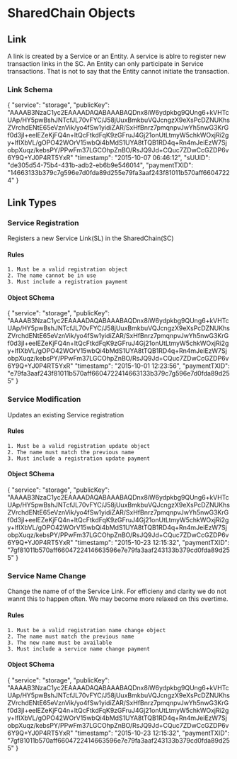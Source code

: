 # SharedChain Objects

## Link
A link is created by a Service or an Entity. 
A service is ablre to register new transaction links in the SC.
An Entity can only participate in Service transactions. That is not to say that the Entity cannot initiate the transaction.

### Link Schema
{
  "service": "storage",
  "publicKey": "AAAAB3NzaC1yc2EAAAADAQABAAABAQDnx8iW6ydpkbg9QUng6+kVHTcUAp/HY5pwBshJNTcfJL70vFYC/J58jUuxBmkbuVQJcngzX9eXsPcDZNUKhsZVrchdENtE65eVznVik/yo4fSw1yidiZAR/SxHfBnrz7pmqnpvJwYh5nwG3KrGf0d3jI+eelEZeKjFQ4n+ltQcFtkdFqK9zGFruJ4Gj21onUtLtmyW5chkWOxjRi2gy+lfIXbVL/gOPO42WOrV15wbQi4bMdS1UYA8tTQB1RD4q+Rn4mJeiEzW7SjobpXuqz/kebsPY/PPwFm37LGCOhpZnBO/RsJQ9Jd+CQuc7ZDwCcGZDP6v6Y9Q+YJ0P4RT5YxR"
  "timestamp": "2015-10-07 06:46:12",
  "sUUID": "de305d54-75b4-431b-adb2-eb6b9e546014",
   "paymentTXID": "14663133b379c7g596e7d0fda89d255e79fa3aaf243f81011b570aff66047224"
}

## Link Types

### Service Registration
Registers a new Service Link(SL) in the SharedChain(SC)

#### Rules
    1. Must be a valid registration object
    2. The name cannot be in use
    3. Must include a registration payment

#### Object SChema
{
  "service": "storage",
  "publicKey": "AAAAB3NzaC1yc2EAAAADAQABAAABAQDnx8iW6ydpkbg9QUng6+kVHTcUAp/HY5pwBshJNTcfJL70vFYC/J58jUuxBmkbuVQJcngzX9eXsPcDZNUKhsZVrchdENtE65eVznVik/yo4fSw1yidiZAR/SxHfBnrz7pmqnpvJwYh5nwG3KrGf0d3jI+eelEZeKjFQ4n+ltQcFtkdFqK9zGFruJ4Gj21onUtLtmyW5chkWOxjRi2gy+lfIXbVL/gOPO42WOrV15wbQi4bMdS1UYA8tTQB1RD4q+Rn4mJeiEzW7SjobpXuqz/kebsPY/PPwFm37LGCOhpZnBO/RsJQ9Jd+CQuc7ZDwCcGZDP6v6Y9Q+YJ0P4RT5YxR"
  "timestamp": "2015-10-01 12:23:56",
  "paymentTXID": "e79fa3aaf243f81011b570aff6604722414663133b379c7g596e7d0fda89d255"
}

    
### Service Modification
Updates an existing Service registration

#### Rules
    1. Must be a valid registration update object
    2. The name must match the previous name
    3. Must include a registration update payment
    
#### Object SChema
{
  "service": "storage",
  "publicKey": "AAAAB3NzaC1yc2EAAAADAQABAAABAQDnx8iW6ydpkbg9QUng6+kVHTcUAp/HY5pwBshJNTcfJL70vFYC/J58jUuxBmkbuVQJcngzX9eXsPcDZNUKhsZVrchdENtE65eVznVik/yo4fSw1yidiZAR/SxHfBnrz7pmqnpvJwYh5nwG3KrGf0d3jI+eelEZeKjFQ4n+ltQcFtkdFqK9zGFruJ4Gj21onUtLtmyW5chkWOxjRi2gy+lfIXbVL/gOPO42WOrV15wbQi4bMdS1UYA8tTQB1RD4q+Rn4mJeiEzW7SjobpXuqz/kebsPY/PPwFm37LGCOhpZnBO/RsJQ9Jd+CQuc7ZDwCcGZDP6v6Y9Q+YJ0P4RT5YxR"
  "timestamp": "2015-10-23 12:15:32",
  "paymentTXID": "7gf81011b570aff6604722414663596e7e79fa3aaf243133b379cd0fda89d255"
}

### Service Name Change
Change the name of of the Service Link.
For efficieny and clarity we do not wannt this to happen often. We may become more relaxed on this overtime.

#### Rules
    1. Must be a valid registration name change object
    2. The name must match the previous name
    3. The new name must be available
    3. Must include a service name change payment
    
#### Object SChema
{
  "service": "storage",
  "publicKey": "AAAAB3NzaC1yc2EAAAADAQABAAABAQDnx8iW6ydpkbg9QUng6+kVHTcUAp/HY5pwBshJNTcfJL70vFYC/J58jUuxBmkbuVQJcngzX9eXsPcDZNUKhsZVrchdENtE65eVznVik/yo4fSw1yidiZAR/SxHfBnrz7pmqnpvJwYh5nwG3KrGf0d3jI+eelEZeKjFQ4n+ltQcFtkdFqK9zGFruJ4Gj21onUtLtmyW5chkWOxjRi2gy+lfIXbVL/gOPO42WOrV15wbQi4bMdS1UYA8tTQB1RD4q+Rn4mJeiEzW7SjobpXuqz/kebsPY/PPwFm37LGCOhpZnBO/RsJQ9Jd+CQuc7ZDwCcGZDP6v6Y9Q+YJ0P4RT5YxR"
  "timestamp": "2015-10-23 12:15:32",
  "paymentTXID": "7gf81011b570aff6604722414663596e7e79fa3aaf243133b379cd0fda89d255"
}